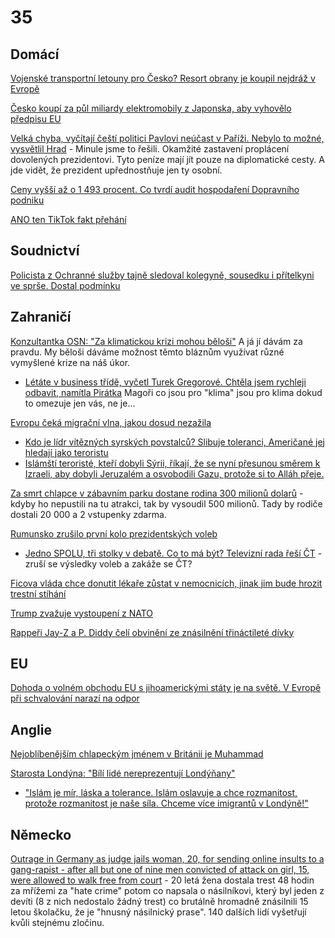 # 35

## Domácí

[Vojenské transportní letouny pro Česko? Resort obrany je koupil nejdráž v Evropě](https://www.denik.cz/veda-a-technika/mnisterstvo-obrany-cr-nakupuje-transportni-letouny-c-390-nejdraze-v-evrope.html)

[Česko koupí za půl miliardy elektromobily z Japonska, aby vyhovělo předpisu EU](https://www.novinky.cz/clanek/domaci-cesko-koupi-za-pul-miliardy-elektromobily-z-japonska-aby-vyhovelo-predpisu-eu-40500361)

[Velká chyba, vyčítají čeští politici Pavlovi neúčast v Paříži. Nebylo to možné, vysvětlil Hrad](https://cnn.iprima.cz/velka-chyba-mohl-si-podat-ruku-s-trumpem-cesti-politici-vycitaji-pavlovi-neucast-v-parizi-455690) - Minule jsme to řešili. Okamžité zastavení proplácení dovolených prezidentovi. Tyto peníze mají jít pouze na diplomatické cesty. A jde vidět, že prezident upřednostňuje jen ty osobní.

[Ceny vyšší až o 1 493 procent. Co tvrdí audit hospodaření Dopravního podniku](https://www.idnes.cz/zpravy/domaci/dpp-audit-hospodareni-petr-witowski-dodavatele.A241206_172704_domaci_stud)

[ANO ten TikTok fakt přehání](https://x.com/Posledniskaut/status/1865850198024425697)

## Soudnictví

[Policista z Ochranné služby tajně sledoval kolegyně, sousedku i přítelkyni ve sprše. Dostal podmínku](https://www.novinky.cz/clanek/krimi-policista-z-ochranne-sluzby-tajne-sledoval-kolegyne-sousedku-i-pritelkyni-ve-sprse-dostal-podminku-40500387)

## Zahraničí

[Konzultantka OSN: "Za klimatickou krizi mohou běloši"](https://x.com/stillgray/status/1866016465738162508) A já jí dávám za pravdu. My běloši dáváme možnost těmto bláznům využívat různé vymyšlené krize na náš úkor.
 * [Létáte v business třídě, vyčetl Turek Gregorové. Chtěla jsem rychleji odbavit, namítla Pirátka](https://cnn.iprima.cz/turek-vycetl-gregorove-letani-v-business-tride-chtela-jsem-rychlejsi-odbaveni-haji-se-455560) Magoři co jsou pro "klima" jsou pro klima dokud to omezuje jen vás, ne je...

[Evropu čeká migrační vlna, jakou dosud nezažila](https://www.novinky.cz/clanek/domaci-evropu-ceka-migracni-vlna-jakou-dosud-nezazila-40500246)
 * [Kdo je lídr vítězných syrských povstalců? Slibuje toleranci, Američané jej hledají jako teroristu](https://www.novinky.cz/clanek/zahranicni-blizky-a-stredni-vychod-kdo-je-lidr-viteznych-syrskych-povstalcu-slibuje-toleranci-americane-jej-hledaji-jako-teroristu-40500272)
 * [Islámští teroristé, kteří dobyli Sýrii, říkají, že se nyní přesunou směrem k Izraeli, aby dobyli Jeruzalém a osvobodili Gazu, protože si to Alláh přeje.](https://x.com/RadioGenoa/status/1866006134202499570)

[Za smrt chlapce v zábavním parku dostane rodina 300 milionů dolarů](https://www.idnes.cz/zpravy/zahranicni/soud-odskodneni-smrt-ditete-zabavni-park-florida.A241206_152051_zahranicni_herp) - kdyby ho nepustili na tu atrakci, tak by vysoudil 500 milionů. Tady by rodiče dostali 20 000 a 2 vstupenky zdarma.

[Rumunsko zrušilo první kolo prezidentských voleb](https://www.novinky.cz/clanek/zahranicni-evropa-rumunsko-zrusilo-prvni-kolo-prezidentskych-voleb-40500139)
 * [Jedno SPOLU, tři stolky v debatě. Co to má být? Televizní rada řeší ČT](https://www.parlamentnilisty.cz/arena/monitor/Jedno-SPOLU-tri-stolky-v-debate-Co-to-ma-byt-Televizni-rada-resi-CT-758301) - zruší se výsledky voleb a zakáže se ČT?

[Ficova vláda chce donutit lékaře zůstat v nemocnicích, jinak jim bude hrozit trestní stíhání](https://www.novinky.cz/clanek/zahranicni-evropa-ficova-vlada-chce-donutit-lekare-zustat-v-nemocnicich-jinak-jim-bude-hrozit-trestni-stihani-40500243)

[Trump zvažuje vystoupení z NATO](https://www.novinky.cz/clanek/zahranicni-amerika-trump-zvazuje-vystoupeni-z-nato-40500263)

[Rappeři Jay-Z a P. Diddy čelí obvinění ze znásilnění třináctileté dívky](https://www.novinky.cz/clanek/zahranicni-rapperi-jay-z-a-p-diddy-celi-obvineni-ze-znasilneni-trinactilete-divky-40500317)

## EU

[Dohoda o volném obchodu EU s jihoamerickými státy je na světě. V Evropě při schvalování narazí na odpor](https://www.novinky.cz/clanek/zahranicni-evropa-eu-uzavrela-dohodu-se-zememi-mercosur-schvalovani-v-zemich-unie-bude-obtizne-40500154)

## Anglie

[Nejoblíbenějším chlapeckým jménem v Británii je Muhammad](https://www.novinky.cz/clanek/zahranicni-evropa-nejoblibenejsim-chlapeckym-jmenem-v-britanii-je-muhammad-40500051)

[Starosta Londýna: "Bílí lidé nereprezentují Londýňany"](https://x.com/iamyesyouareno/status/1865306577856520672)
  *  ["Islám je mír, láska a tolerance. Islám oslavuje a chce rozmanitost, protože rozmanitost je naše síla. Chceme více imigrantů v Londýně!"](https://x.com/RadioGenoa/status/1865335420407484509)

## Německo

[Outrage in Germany as judge jails woman, 20, for sending online insults to a gang-rapist - after all but one of nine men convicted of attack on girl, 15, were allowed to walk free from court](https://www.dailymail.co.uk/news/article-13568079/Germany-judge-jails-woman-insults-gang-rapist-convicted-attack-girl.html) - 20 letá žena dostala trest 48 hodin za mřížemi za "hate crime" potom co napsala o násilníkovi, který byl jeden z devíti (8 z nich nedostalo žádný trest) co brutálně hromadně znásilnili 15 letou školačku, že je "hnusný násilnický prase". 140 dalších lidí vyšetřují kvůli stejnému zločinu.
